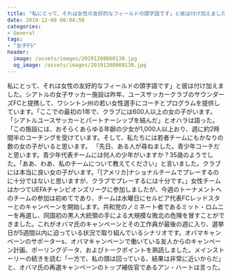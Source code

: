 ```yaml
---
title: "私にとって、それは女性の友好的なフィールドの頭字語です」と彼は付け加えました。"
date: 2019-12-08 06:04:50
categories:
- General
tags:
- "女子FS"
header:
  image: /assets/images/20191208060130.jpg
  og_image: /assets/images/20191208060130.jpg
---
```


私にとって、それは女性の友好的なフィールドの頭字語です」と彼は付け加えました。シアトルの女子サッカー施設は昨年、ユースサッカークラブのサウンダーズFCと提携して、ワシントン州の若い女性選手にコーチとプログラムを提供しています。「ここでの最初の1年で、クラブには600人以上の女の子がいます。 「シアトルユースサッカーとパートナーシップを結んだ」とオハラは語った。「この施設には、おそらくあらゆる年齢の少女が1,000人以上おり、週に約2時間半のコーチングを受けています。そして、私たちには若者チームにもかなりの数の女の子がいると思います。 「先日、ある人が尋ねました。青少年コーチだと思います。青少年代表チームには何人の少年がいますか？35歳のようでした。「ああ、わあ、私のチームについて教えてください」と言いました。クラブには本当に良い女の子がいます。「[アメリカ]ナショナルチームでプレーするのに十分ではないと思いますが、クラブでプレーするには十分です。」女性チームはかつてUEFAチャンピオンズリーグに参加しましたが、今週のトーナメントへのチームの参加は初めてであり、チームは水曜日にセルビア代表FCレッドスターとのキャンペーンを開始します。共和党のノミネート者であるミット・ロムニーを再選し、同国初の黒人大統領の手による大規模な敗北の危険を冒すことができました。これがオバマ氏のキャンペーンとその工作員が最後の週に入り、選挙日が5週間以内に迫っている状況で取り組んでいるシナリオです。オバマキャンペーンのサポーターs、オバマキャンペーンで働いている友人からのキャンペーン計画、ポーリングデータ、およびトークポイントを熟読しました。メインストーリーの続きを読む「一方で、私の頭は回っている、結果は非常に近いからだ」と、オバマ氏の再選キャンペーンのトップ補佐官であるアン・ハートは言った。
